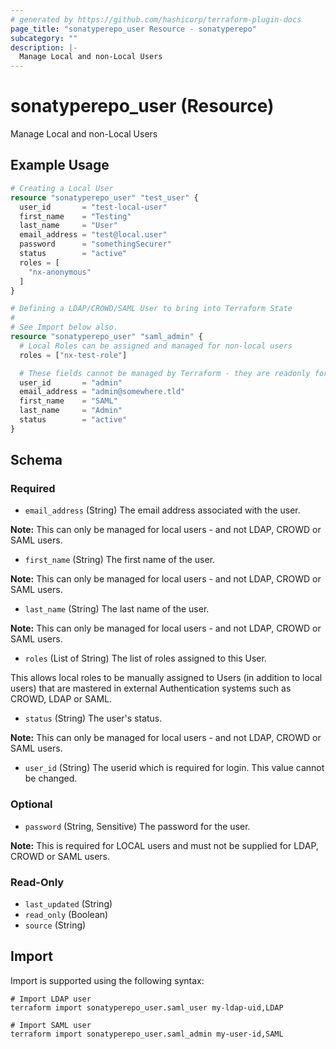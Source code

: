 ```yaml
---
# generated by https://github.com/hashicorp/terraform-plugin-docs
page_title: "sonatyperepo_user Resource - sonatyperepo"
subcategory: ""
description: |-
  Manage Local and non-Local Users
---
```


# sonatyperepo_user (Resource)

Manage Local and non-Local Users

## Example Usage

```terraform
# Creating a Local User
resource "sonatyperepo_user" "test_user" {
  user_id       = "test-local-user"
  first_name    = "Testing"
  last_name     = "User"
  email_address = "test@local.user"
  password      = "somethingSecurer"
  status        = "active"
  roles = [
    "nx-anonymous"
  ]
}

# Defining a LDAP/CROWD/SAML User to bring into Terraform State
#
# See Import below also.
resource "sonatyperepo_user" "saml_admin" {
  # Local Roles can be assigned and managed for non-local users
  roles = ["nx-test-role"]

  # These fields cannot be managed by Terraform - they are readonly for non-local Users
  user_id       = "admin"
  email_address = "admin@somewhere.tld"
  first_name    = "SAML"
  last_name     = "Admin"
  status        = "active"
}
```

<!-- schema generated by tfplugindocs -->
## Schema

### Required

- `email_address` (String) The email address associated with the user.
				
**Note:** This can only be managed for local users - and not LDAP, CROWD or SAML users.
- `first_name` (String) The first name of the user.
				
**Note:** This can only be managed for local users - and not LDAP, CROWD or SAML users.
- `last_name` (String) The last name of the user.

**Note:** This can only be managed for local users - and not LDAP, CROWD or SAML users.
- `roles` (List of String) The list of roles assigned to this User.
				
This allows local roles to be manually assigned to Users (in addition to local users) that are mastered in external Authentication systems such as CROWD, LDAP or SAML.
- `status` (String) The user's status.
				
**Note:** This can only be managed for local users - and not LDAP, CROWD or SAML users.
- `user_id` (String) The userid which is required for login. This value cannot be changed.

### Optional

- `password` (String, Sensitive) The password for the user.
				
**Note:** This is required for LOCAL users and must not be supplied for LDAP, CROWD or SAML users.

### Read-Only

- `last_updated` (String)
- `read_only` (Boolean)
- `source` (String)

## Import

Import is supported using the following syntax:

```shell
# Import LDAP user
terraform import sonatyperepo_user.saml_user my-ldap-uid,LDAP

# Import SAML user
terraform import sonatyperepo_user.saml_admin my-user-id,SAML
```
